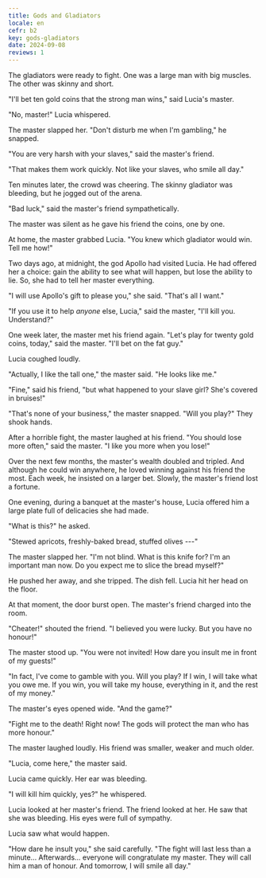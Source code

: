 ```yaml
---
title: Gods and Gladiators
locale: en
cefr: b2
key: gods-gladiators
date: 2024-09-08
reviews: 1
---
```


The gladiators were ready to fight. One was a large man with big muscles. The other was skinny and short.

"I'll bet ten gold coins that the strong man wins," said Lucia's master.

"No, master!" Lucia whispered.

The master slapped her. "Don't disturb me when I'm gambling," he snapped.

"You are very harsh with your slaves," said the master's friend.

"That makes them work quickly. Not like your slaves, who smile all day."

Ten minutes later, the crowd was cheering. The skinny gladiator was bleeding, but he jogged out of the arena. 

"Bad luck," said the master's friend sympathetically.

The master was silent as he gave his friend the coins, one by one.

At home, the master grabbed Lucia. "You knew which gladiator would win. Tell me how!"

Two days ago, at midnight, the god Apollo had visited Lucia. He had offered her a choice: gain the ability to see what will happen, but lose the ability to lie. So, she had to tell her master everything.

"I will use Apollo's gift to please you," she said. "That's all I want."

"If you use it to help *anyone* else, Lucia," said the master, "I'll kill you. Understand?"

One week later, the master met his friend again. "Let's play for twenty gold coins, today," said the master. "I'll bet on the fat guy."

Lucia coughed loudly.

"Actually, I like the tall one," the master said. "He looks like me."

"Fine," said his friend, "but what happened to your slave girl? She's covered in bruises!"

"That's none of your business," the master snapped. "Will you play?" They shook hands.

After a horrible fight, the master laughed at his friend. "You should lose more often," said the master. "I like you more when you lose!"

Over the next few months, the master's wealth doubled and tripled. And although he could win anywhere, he loved winning against his friend the most. Each week, he insisted on a larger bet. Slowly, the master's friend lost a fortune.

One evening, during a banquet at the master's house, Lucia offered him a large plate full of delicacies she had made.

"What is this?" he asked.

"Stewed apricots, freshly-baked bread, stuffed olives ---"

The master slapped her. "I'm not blind. What is this knife for? I'm an important man now. Do you expect me to slice the bread myself?"

He pushed her away, and she tripped. The dish fell. Lucia hit her head on the floor.

At that moment, the door burst open. The master's friend charged into the room.

"Cheater!" shouted the friend. "I believed you were lucky. But you have no honour!"

The master stood up. "You were not invited! How dare you insult me in front of my guests!"

"In fact, I've come to gamble with you. Will you play? If I win, I will take what you owe me. If you win, you will take my house, everything in it, and the rest of my money."

The master's eyes opened wide. "And the game?"

"Fight me to the death! Right now! The gods will protect the man who has more honour."

The master laughed loudly. His friend was smaller, weaker and much older.

"Lucia, come here," the master said.

Lucia came quickly. Her ear was bleeding.

"I will kill him quickly, yes?" he whispered.

Lucia looked at her master's friend. The friend looked at her. He saw that she was bleeding. His eyes were full of sympathy.

Lucia saw what would happen.

"How dare he insult you," she said carefully. "The fight will last less than a minute... Afterwards... everyone will congratulate my master. They will call him a man of honour. And tomorrow, I will smile all day."